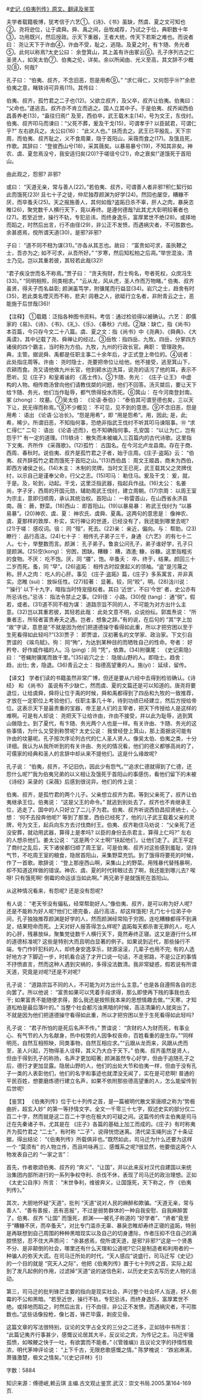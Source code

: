 #[史记《伯夷列传》原文、翻译及鉴赏](https://www.vrrw.net/wx/14055.html)

夫学者载籍极博，犹考信于六艺①。《诗》、《书》虽缺，然虞、夏之文可知也②。尧将逊位，让于虞舜。舜、禹之间，岳牧咸荐，乃试之于位，典职数十年③，功用既兴，然后授政。示天下重器，王者大统，传天下若斯之难也。而说者曰： 尧让天下于许由④，许由不受，耻之，逃隐。及夏之时，有卞随、务光者⑤。此何以称焉?太史公曰： 余登箕山，其上盖有许由冢云⑥。孔子序列古之仁圣贤人，如吴太伯⑦、伯夷之伦，详矣。余以所闻由、光义至高，其文辞不少概见⑧，何哉?

孔子曰： “伯夷、叔齐，不念旧恶，怨是用希⑨。” “求仁得仁，又何怨乎⑩?”余悲伯夷之意，睹轶诗可异焉(11)。其传曰：

伯夷、叔齐，孤竹君之二子也(12)。父欲立叔齐，及父卒，叔齐让伯夷。伯夷曰： “父命也。”遂逃去。叔齐亦不肯立而逃之。国人立其中子。于是伯夷、叔齐闻西伯昌善养老(13)，“盍往归焉!” 及至，西伯卒，武王载木主(14)，号为文王，东伐纣。伯夷、叔齐叩马而谏曰：“父死不葬，爰及干戈(15)，可谓孝乎? 以臣弑君，可谓仁乎?” 左右欲兵之。太公曰(16)： “此义人也。” 扶而去之。武王已平殷乱，天下宗周，而伯夷、叔齐耻之，义不食周粟，隐于首阳山，采薇而食之(17)。及饿且死，作歌。其辞曰： “登彼西山兮(18)，采其薇矣。以暴易暴兮(19)，不知其非矣。神农、虞、夏忽焉没兮，我安适归矣(20)?于嗟徂兮(21)，命之衰矣!”遂饿死于首阳山。

由此观之，怨邪? 非邪?

或曰： “天道无亲，常与善人(22)。”若伯夷、叔齐，可谓善人者非邪?积仁絜行如此而饿死(23)! 且七十子之徒，仲尼独荐颜渊为好学(24)。然回也屡空，糟糠不厌，而卒蚤夭(25)。天之报施善人，其何如哉?盗跖日杀不辜，肝人之肉，暴戾恣睢(26)，聚党数千人横行天下，竟以寿终。是遵何德哉?此其尤大彰明较著者也(27)。若至近世，操行不轨，专犯忌讳，而终身逸乐，富厚累世不绝(28)。或择地而蹈之，时然后出言，行不由径(29)，非公正不发愤，而遇祸灾者，不可胜数也。余甚惑焉，傥所谓天道(30)，是邪?非邪?

子曰： “道不同不相为谋(31)。”亦各从其志也。故曰： “富贵如可求，虽执鞭之士，吾亦为之; 如不可求，从吾所好。” “岁寒，然后知松柏之后凋。”举世混浊，清士乃见。岂以其重若彼，其轻若此哉(32)!

“君子疾没世而名不称焉。”贾子曰： “贪夫徇财，烈士徇名，夸者死权，众庶冯生(33)。” “同明相照，同类相求。” “云从龙，风从虎，圣人作而万物睹。” 伯夷、叔齐虽贤，得夫子而名益彰; 颜渊虽笃学，附骥尾而行益显(34)。岩穴之士，趋舍有时(35)，若此类名堙灭而不称，悲夫! 闾巷之人，欲砥行立名者，非附青云之士，恶能施于后世哉(36)!



【注释】 ①载籍：泛指各种图书资料。考信：通过检验得以被确认。六艺： 即儒家的《易》、《诗》、《书》、《礼》、《乐》、《春秋》六经。②缺：缺亡，指《尚书》本百篇，今只存今文二十八篇。虞、夏之文：指《尚书》中《尧典》、《舜典》、《大禹谟》，其中记载了尧、舜禅让的经过。③岳牧：指四岳、九牧。四岳，分掌四方诸侯的四个霸主，当时称为方伯。九牧，九州的行政长官。典职： 管理政务。典，主管。据说舜、禹都是任职主事二十余年后，才正式登上帝位的。④说者： 此处指庄周等。许由： 尧时隐士，尧要把帝位让给他，他不接受，逃至箕山下，农耕而食。尧又请他做九州长官，他到颍水边洗耳，说尧的话污了他的耳，表示不愿听。见《庄子》和皇甫谧的 《高士传》。⑤卞随、务光： 《庄子·让王》 中虚构的人物。相传商汤曾向他们请教伐桀的问题，他们不回答。汤灭桀后，要让天下给卞随、务光，他们当作耻辱，都气愤得投水而死。⑥箕山： 在今河南登封南。冢 (zhong)： 坟墓。⑦吴太伯： 《论语·泰伯》： “泰伯其可谓至德也矣，三以天下让，民无得而称焉。”⑧不少概见： 不可见，见不到的意思。⑨不念旧恶，怨是用希： 语出 《论语·公冶长》。“怨是用希”，即 “用是怨希”。用，因此; 是，此; 希，稀少。所谓旧恶，不知指何事，恐绝非指武王伐纣不听其叩马谏阻事。⑩ “求仁得仁” 二句： 语出 《论语·述而》，也不知确指何事。孔安国： “以让为仁，岂有怨乎?” 有一定的道理。(11)轶诗： 散失而未被编入三百篇内的古代诗歌。这里指下文夷、齐所作 《采薇歌》。(12)孤竹： 古国名。在今河北卢龙县南。存在于商、西周、春秋时。说伯夷、叔齐是孤竹君之子者，始于庄周。《庄子·盗跖》云： “伯夷、叔齐辞孤竹之君而饿死于首阳之山。”(13)西伯昌： 周文王姬昌，商末为西伯，即西方诸侯之长。(14)木主： 木制的灵牌。当时文王已死，武王载其父之灵牌伐纣，以示自己是谨奉父命，行父之志。(15)叩马： 勒住马。爰及干戈： 爰，就，于是。及，轮到，动起。干戈，这里泛指武器，指起兵作战。(16)太公： 名姜尚，字子牙，西周的开国元勋，辅助周武王伐纣，建立周朝。(17)宗周： 以周王室为宗主，意即归顺周，承认其统治权。首阳山： 一称雷首山，在山西省永济县南。薇： 蕨，野菜。(18)西山： 即首阳山。(19)以暴易暴： 称武王伐纣为 “以暴易暴”。(20)神农、虞、夏： 神农氏、虞舜、夏禹。这两句的意思是： 像神农、虞、夏那样的敦厚、朴实，实行禅让的世道，已经没有了，我还能到哪里去呢?(21)于嗟： 感叹词。徂： 同 “殂”，死去。(22)亲： 亲近，偏向。与： 帮助。(23)瞭行： 品行高洁。(24)七十子： 相传孔子弟子三千，身通 《六艺》 的有七十二人。七十，举整数而言。颜渊： 孔子弟子。鲁哀公问孔子，弟子谁好学，孔子只提颜渊。(25)空(kong)： 穷困，困缺。糟糠： 糟，酒渣; 糠，谷糠。这里指粗劣的食物。不厌： 吃不饱。厌，同 “餍”，饱。卒蚤夭： 卒，终于，结果。颜回三十二岁而死。蚤，同 “早”。(26)盗跖： 相传古时奴隶起义的领袖。“盗”是污蔑之称。肝人之肉： 吃人的心肝。事见 《庄子·盗跖》篇，《庄子》多系寓言，并非真实。恣睢 (sui)： 放纵任性。(27)较著： 显著。较，同“皎”，明。(28)泷川说： “‘操行’ 以下十九字，暗指当时恃宠擅权者。其曰 ‘近世’，不曰‘今世’ 者，史公亦有所忌讳也。”忌讳： 指法令禁止之事。(29)径： 小路。(30)傥 (tang)： 通“倘”。假若，或者。(31)道不同不相为谋： 道路宗旨不同的人，不可能为对方出什么主意。(32)岂以其重若彼，其轻若此哉： 此处文意不明，众说纷纭。郭嵩焘说： “所重者志，所轻者富贵寿夭之遇。岂者，想象之辞。”有的说，在后句的 “其”字上加 “故”字读，意思是“不就是因为他们把道德操守看得如此重，所以才把穷困以至于生死看得如此轻吗?”(33)贾子： 即贾谊，汉初著名的文学家、政治家。下文引自贾谊的 《竢鸟赋》。徇： 同“殉”，为达到某种目的而牺牲自己的性命。夸者： 好矜夸、好作威作福的人。冯 (ping)：同 “凭”，依靠。(34)附骥尾： 《史记索隐》曰： “苍蝇附骥尾而致千里。”(35)岩穴之士： 隐居山野的人。即隐士。趋舍： 趋，出仕; 舍，隐退。(36)青云之士： 指德高望重的人。施(yi)： 延续，留传。

【译文】 学者们读的书籍虽然非常广博，但还是要从六经中去得到检验确认。《诗经》 和 《尚书》 虽说有不少缺亡，然而虞、夏的文篇还是可以知道的。唐尧将要退位，让给虞舜，舜将让位于禹的时候，舜和禹都得到了四岳和九牧的一致推荐，才放在一定职位上考验他们，任职主事几十年，待到功绩已经建立，然后方授给帝位。这表示天下是最贵重的宝器，帝王是人们的主宰者，把天下传授给人是这样的难啊。可是有人却说： 尧把天下让给许由，许由不接受，并以此为耻辱，逃到箕山做隐士。到了夏代，有卞随、务光两个人也是一样。有关许由、卞随、务光的这些事情，为什么又受到称赞呢? 太史公说： 我曾经登上箕山，那上面据说可能有许由的坟墓呢。孔子按次序论列古代的仁人圣人贤人。像吴太伯、伯夷之类，十分详细。我认为从我所听到的有关许由、务光的情况看，他们的德义都够高尚的了，可儒家的经典和圣人的言辞中却从来不提他们。这是什么缘故呢?

孔子说： “伯夷，叔齐，不记旧仇，因此少有怨气。”“追求仁德就得到了仁德，还怨什么呢?”我为伯夷兄弟的以义相让及饿死于首阳山的事感伤，看他们留下的未被《诗经》采录的《采薇》后感到很诧异。他们的传上说：

伯夷、叔齐，是孤竹君的两个儿子。父亲想立叔齐为君。等到父亲死了，叔齐让伯夷继承王位。伯夷说： “这是父王的命令。” 就逃到别处去了。叔齐也不肯继承王位，逃走了。国中的人只好立了二儿子为君。伯夷、叔齐听说西伯昌招贤纳士，心想： ‘何不去投奔他呢?’ 等到了那里，西伯已经死了，他的儿子武王载着父亲的灵牌，号为文王，起兵向东方去讨伐商纣王。伯夷、叔齐勒住马劝说： “父亲死了还没安葬，就动用武器，算得上是孝吗? 以臣的身份去杀君主，算得上仁吗?” 左右的人想杀他们。姜太公说： “这是两个义士啊!”扶起他们，让他们走了。武王平定了商纣之乱后，天下诸侯都归顺了周王室，可是伯夷、叔齐对这些感到羞耻，坚持气节，不吃周王室的粮食，隐居首阳山，采集野菜充饥。到了饿得将要死的时候，作了一首歌。歌辞说： “登上那座西山啊，采集山上的野菜。用残暴代替残暴啊，却不知道这样做的错误。神农、虞、夏的时代转眼过去了啊，我还能到哪儿去? 唉呀! 只有饿死啊! 倒霉的命运该当如此啊。” 两兄弟于是就饿死在首阳山。

从这种情况看来，有怨呢? 还是没有怨呢?

有人说： “老天爷没有偏私，经常帮助好人。”像伯夷、叔齐，是可以称为好人呢?还是不能称为好人呢?他们仁德完备，品行高洁，却这样饿死! 孔门七十位弟子中间，孔子独独推荐颜渊是好学的人，然而颜渊经常陷于穷困，连吃糟糠都得不到满足，结果短命而死。上天对好人报答得怎么样呢? 盗跖每天都杀害无罪的人，吃人的心肝，残暴放纵，聚集党徒数千人横行天下，竟然寿终正寝。这又是遵行什么样的道德标准呢? 这些是特别大而且明白显著的例子。如果说到近代，那些操行不端，专门作奸犯科的人，却终身安逸享乐，财源滚滚，几辈子也用不完; 有的人选好地方才下脚迈一步，时机看合适了才开口说一句话，不走邪路，不是公正的事情不抒愤直言，然而这种人遇到灾祸的，多得没法数清。我非常疑惑，假若说有所谓天道，究竟是对呢?还是不对呢?

孔子说： “道路宗旨不同的人，不可能为对方出什么主意。” 也是各自遵照各自的志向罢了。所以他说： “富贵如果可以凭着手段求得，那么即使再下贱的事我也去干; 如果富贵不能随便求得，那么我还是按照我本来的思想情趣去做。”“天寒，才知道松柏是最后落叶的。” 当整个社会都污浊黑暗的时候，高洁清廉的人就突出了。不就是因为他们把道德操守看得如此重，所以才把穷困以至于生死看得如此轻吗?

孔子说： “君子所怕的是死后名声不传。” 贾谊说： “贪财的人为财而死，有事业心、有气节的人为名献身，热中权势的人因争权丧命，百姓看重的是生存。”“同样明亮，自然互相照映，同类事物，自然互相应求。”“云跟从龙而来，风跟从虎而至，圣人兴起，万物得圣人诠释，其义乃大白于天下。” 伯夷、叔齐虽然是贤人，但由于得到孔子的称扬，名声才更加昭著; 颜渊虽然专心好学，但由于追随孔子之后，德行才更加显露。隐居山野的人，他们的出处大节和伯夷一样，但由于没有孔子一类的人表彰他们，他们的名字和事迹也就湮没无闻了，实在是可悲啊! 普通的平民百姓，想要磨炼德行建立名声，如果不依附那些德高望重的人，怎么能留传到后世呢!

【鉴赏】 《伯夷列传》位于七十列传之首，是一篇被明代散文家唐顺之称为“势极曲折，超玄入妙” 的第一等抒情文字。全文一千零三十七字，叙述史实的部分仅二百二十字，然而就是这二百二十字也在极大的可疑之间。这篇传的传主伯夷是司马迁在先秦诸子书，尤其是在 《庄子》各篇的基础上加工而成的。《庄子》有时称夷齐为孤竹君之 “二士”，有时称 “二子”，说得恍惚迷离。清代梁玉绳列出了十条证据，得出结论： “《伯夷列传》所载俱非也。”既然如此，司马迁为什么还要为这样一个 “莫须有” 的人物立传，而且吟咏再三、感慨系之呢?很显然，他要借这两个人物发表自己的 “一家之言”：

首先，作者歌颂伯夷、叔齐的 “奔义”、“让国”，并以此来反衬汉代自建国以来统治集团内部所进行的一系列争权夺利、杀伐不休，表现了司马迁的政治理想。正如 《太史公自序》所言： “末世争利，维彼奔义，让国饿死，天下称之，作 《伯夷列传》。”

其次，大胆地怀疑“天道”，批判 “天道”说对人民的麻醉和欺骗。“天道无亲，常与善人”、“善有善报，恶有恶报”，不过是弱势群体的一种自我安慰、自我麻醉罢了。伯夷、叔齐 “让国” 而饿死，颜渊——被孔子称道的 “好学者”、“贤者”竟至于“糟糠不厌，而卒蚤夭”，对比专门滥杀无辜、暴戾恣睢却寿终正寝的盗跖，特别是再联想到自己周围的种种黑暗现实以及自己的切身遭际，作者压抑不住自己的满腔愤怒，忍不住大声质问： “余甚惑焉，傥所谓天道，是邪?非邪?”这是一个贤愚不分、是非颠倒的社会，哪里还有什么天理和公道呢?它只是制造者和利用者的一种骗人的弥天大谎。在司马迁所处的时代，“天人感应”说盛行，司马迁写《史记》 的一个目的就是 “究天人之际”，他把《伯夷列传》置于七十列传之首，实际上起到了发凡起例的作用，过滤掉“天道”说的迷信色彩，以历史史实去写历史人物的活动。

第三，司马迁的批判锋芒主要的指向是现实社会，声讨整个社会坏人当道，好人倒霉的不公和黑暗。“若至近世，操行不轨，专犯忌讳，而终身逸乐，富厚累世不绝。或择地而蹈之，时然后出言，行不由径，非公正不发愤，而遇祸灾者，不可胜数也。”这些话像投枪，像匕首，锋芒毕露，剥皮见骨。

这篇文章的写法很特别，议论的文字占全文的三分之二还多，正如钱中书所言： “此篇记夷齐行事甚少，感慨议论居其大半，反议论之宾，为传记之主。马迁牢骚孤愤，如喉鲠之快于一吐，有欲罢而不能者。” (《管锥编》) 且议论文字的抒情性极浓，明代茅坤评论说： “上下千古，无限悲歌感慨之情。” 陈梦槐说： “跌宕淋漓，萧骚激楚，极文之情矣。”(《史记评林》引)

字数：5884

知识来源：傅德岷,赖云琪 主编.古文观止鉴赏.武汉：崇文书局.2005.第164-169页.

